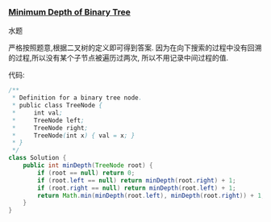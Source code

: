 ### [Minimum Depth of Binary Tree](https://leetcode.com/problems/minimum-depth-of-binary-tree/description/)

水题

严格按照题意,根据二叉树的定义即可得到答案.
因为在向下搜索的过程中没有回溯的过程,所以没有某个子节点被遍历过两次,
所以不用记录中间过程的值.

代码:

```Java
/**
 * Definition for a binary tree node.
 * public class TreeNode {
 *     int val;
 *     TreeNode left;
 *     TreeNode right;
 *     TreeNode(int x) { val = x; }
 * }
 */
class Solution {
    public int minDepth(TreeNode root) {
        if (root == null) return 0;
        if (root.left == null) return minDepth(root.right) + 1;
        if (root.right == null) return minDepth(root.left) + 1;
        return Math.min(minDepth(root.left), minDepth(root.right)) + 1;
    }
}
```
